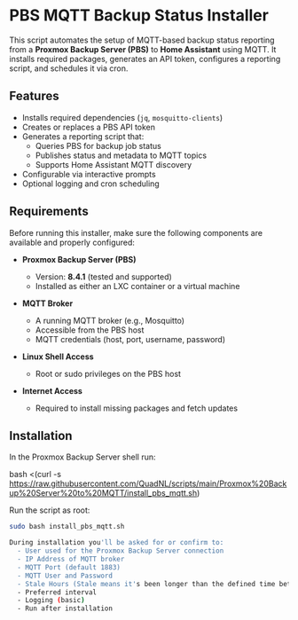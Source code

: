 # PBS MQTT Backup Status Installer

This script automates the setup of MQTT-based backup status reporting from a **Proxmox Backup Server (PBS)** to **Home Assistant** using MQTT. It installs required packages, generates an API token, configures a reporting script, and schedules it via cron.

## Features
- Installs required dependencies (`jq`, `mosquitto-clients`)
- Creates or replaces a PBS API token
- Generates a reporting script that:
  - Queries PBS for backup job status
  - Publishes status and metadata to MQTT topics
  - Supports Home Assistant MQTT discovery
- Configurable via interactive prompts
- Optional logging and cron scheduling

## Requirements

Before running this installer, make sure the following components are available and properly configured:

- **Proxmox Backup Server (PBS)**  
  - Version: **8.4.1** (tested and supported)
  - Installed as either an LXC container or a virtual machine

- **MQTT Broker**  
  - A running MQTT broker (e.g., Mosquitto)
  - Accessible from the PBS host
  - MQTT credentials (host, port, username, password)

- **Linux Shell Access**  
  - Root or sudo privileges on the PBS host

- **Internet Access**  
  - Required to install missing packages and fetch updates

## Installation

In the Proxmox Backup Server shell run:

bash <(curl -s https://raw.githubusercontent.com/QuadNL/scripts/main/Proxmox%20Backup%20Server%20to%20MQTT/install_pbs_mqtt.sh)

Run the script as root:

```bash
sudo bash install_pbs_mqtt.sh

During installation you'll be asked for or confirm to:
  - User used for the Proxmox Backup Server connection
  - IP Address of MQTT broker
  - MQTT Port (default 1883)
  - MQTT User and Password
  - Stale Hours (Stale means it's been longer than the defined time between backups since the last one occured)
  - Preferred interval
  - Logging (basic)
  - Run after installation
